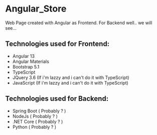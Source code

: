 # **Angular_Store**
Web Page created with Angular as Frontend.
For Backend well.. we will see...

## Technologies used for Frontend:
- Angular 13
- Angular Materials
- Bootstrap 5.1
- TypeScript 
- JQuery 3.6 (If i'm lazzy and i can't do it with TypeScript)
- JavaScript (If i'm lazzy and i can't do it with TypeScript)

## Technologies used for Backend:
- Spring Boot ( Probably ? )
- NodeJs ( Probably ? )
- .NET Core ( Probably ? )
- Python ( Probably ? )

 
